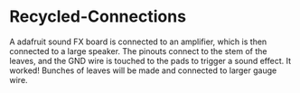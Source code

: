 # Recycled-Connections

A adafruit sound FX board is connected to an amplifier, which is then connected to a large speaker. The pinouts connect to the stem of the leaves, and the GND wire is touched to the pads to trigger a sound effect. It worked! Bunches of leaves will be made and connected to larger gauge wire.

